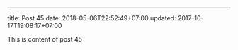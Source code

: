 ---
title: Post 45
date: 2018-05-06T22:52:49+07:00
updated: 2017-10-17T19:08:17+07:00

This is content of post 45